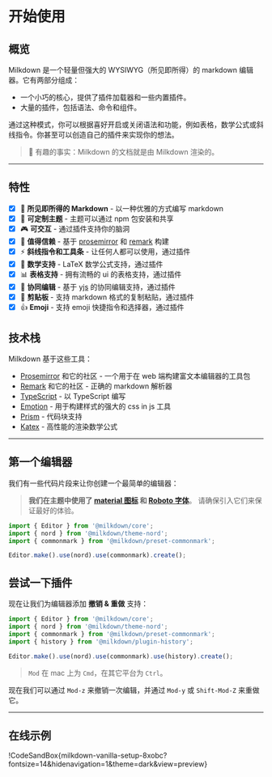 # 开始使用

## 概览

Milkdown 是一个轻量但强大的 WYSIWYG（所见即所得）的 markdown 编辑器。它有两部分组成：

-   一个小巧的核心，提供了插件加载器和一些内置插件。
-   大量的插件，包括语法、命令和组件。

通过这种模式，你可以根据喜好开启或关闭语法和功能，例如表格，数学公式或斜线指令。你甚至可以创造自己的插件来实现你的想法。

> :baby_bottle: 有趣的事实：Milkdown 的文档就是由 Milkdown 渲染的。

---

## 特性

-   [x] 📝 **所见即所得的 Markdown** - 以一种优雅的方式编写 markdown
-   [x] 🎨 **可定制主题** - 主题可以通过 npm 包安装和共享
-   [x] 🎮 **可交互** - 通过插件支持你的脑洞
-   [x] 🦾 **值得信赖** - 基于 [prosemirror](https://prosemirror.net/) 和 [remark](https://github.com/remarkjs/remark) 构建
-   [x] ⚡ **斜线指令和工具条** - 让任何人都可以使用，通过插件
-   [x] 🧮 **数学支持** - LaTeX 数学公式支持，通过插件
-   [x] 📊 **表格支持** - 拥有流畅的 ui 的表格支持，通过插件
-   [x] 🍻 **协同编辑** - 基于 [yjs](https://docs.yjs.dev/) 的协同编辑支持，通过插件
-   [x] 💾 **剪贴板** - 支持 markdown 格式的复制粘贴，通过插件
-   [x] :+1: **Emoji** - 支持 emoji 快捷指令和选择器，通过插件

## 技术栈

Milkdown 基于这些工具：

-   [Prosemirror](https://prosemirror.net/) 和它的社区 - 一个用于在 web 端构建富文本编辑器的工具包
-   [Remark](https://github.com/remarkjs/remark) 和它的社区 - 正确的 markdown 解析器
-   [TypeScript](https://www.typescriptlang.org/) - 以 TypeScript 编写
-   [Emotion](https://emotion.sh/) - 用于构建样式的强大的 css in js 工具
-   [Prism](https://prismjs.com/) - 代码块支持
-   [Katex](https://katex.org/) - 高性能的渲染数学公式

---

## 第一个编辑器

我们有一些代码片段来让你创建一个最简单的编辑器：

> **我们在主题中使用了 [material 图标](https://fonts.google.com/icons) 和 [Roboto 字体](https://fonts.google.com/specimen/Roboto)**。
> 请确保引入它们来保证最好的体验。

```typescript
import { Editor } from '@milkdown/core';
import { nord } from '@milkdown/theme-nord';
import { commonmark } from '@milkdown/preset-commonmark';

Editor.make().use(nord).use(commonmark).create();
```

## 尝试一下插件

现在让我们为编辑器添加 **撤销 & 重做** 支持：

```typescript
import { Editor } from '@milkdown/core';
import { nord } from '@milkdown/theme-nord';
import { commonmark } from '@milkdown/preset-commonmark';
import { history } from '@milkdown/plugin-history';

Editor.make().use(nord).use(commonmark).use(history).create();
```

> `Mod` 在 mac 上为 `Cmd`，在其它平台为 `Ctrl`。

现在我们可以通过 `Mod-z` 来撤销一次编辑，并通过 `Mod-y` 或 `Shift-Mod-Z` 来重做它。

---

## 在线示例

!CodeSandBox{milkdown-vanilla-setup-8xobc?fontsize=14&hidenavigation=1&theme=dark&view=preview}
